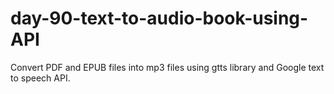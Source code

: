 # day-90-text-to-audio-book-using-API

Convert PDF and EPUB files into mp3 files using gtts library and Google text to speech API.
